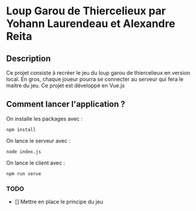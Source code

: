 # Loup Garou de Thiercelieux par Yohann Laurendeau et Alexandre Reita

## Description

Ce projet consiste à recréer le jeu du loup garou de thiercelieux en version local.
En gros, chaque joueur pourra se connecter au serveur qui fera le maitre du jeu.
Ce projet est développé en Vue.js

## Comment lancer l'application ?

On installe les packages avec :
```
npm install
```

On lance le serveur avec : 
```
node index.js
```

On lance le client avec :
```
npm run serve
```

### TODO

- [] Mettre en place le principe du jeu

